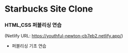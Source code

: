 # **Starbucks Site Clone**

### HTML,CSS 퍼블리싱 연습

(Netlify URL: https://youthful-newton-cb7eb2.netlify.app/)

- 퍼블리싱 기초 연습
